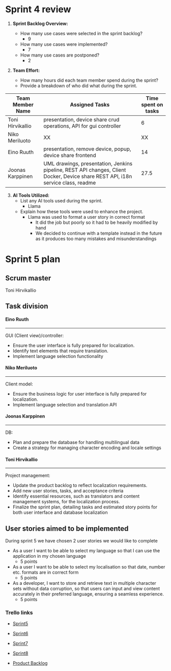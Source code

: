 # Sprint 4 review


1. **Sprint Backlog Overview:**
    - How many use cases were selected in the sprint backlog?
        - 9
    - How many use cases were implemented?
        - 7
    - How many use cases are postponed?
        - 2

2. **Team Effort:**
    - How many hours did each team member spend during the sprint?
    - Provide a breakdown of who did what during the sprint.

|Team Member Name|Assigned Tasks|Time spent on tasks|
|--|--|--|
|Toni Hirvikallio|presentation, device share crud operations, API for gui controller |6|
|Niko Meriluoto|XX|XX|
|Eino Ruuth|presentation, remove device, popup, device share frontend|14|
|Joonas Karppinen|UML drawings, presentation, Jenkins pipeline, REST API changes, Client Docker, Device share REST API, i18n service class, readme|27.5|

3. **AI Tools Utilized:**
    - List any AI tools used during the sprint.
        - Llama
    - Explain how these tools were used to enhance the project.
        - Llama was used to format a user story in correct format
            - It did the job but poorly so it had to be heavily modified by hand
            - We decided to continue with a template instead in the future as it produces too many mistakes and misunderstandings




# Sprint 5 plan

## Scrum master

Toni Hirvikallio


## Task division

#### Eino Ruuth
---
GUI (Client view)/controller:
- Ensure the user interface is fully prepared for localization.
- Identify text elements that require translation.
- Implement language selection functionality

#### Niko Meriluoto
---
Client model:
- Ensure the business logic for user interface is fully prepared for localization.
- Implement language selection and translation API

#### Joonas Karppinen
---
DB:
- Plan and prepare the database for handling multilingual data
- Create a strategy for managing character encoding and locale settings

#### Toni Hirvikallio
---
Project management:
- Update the product backlog to reflect localization requirements.
- Add new user stories, tasks, and acceptance criteria
- Identify essential resources, such as translators and content management systems, for the
localization process.
- Finalize the sprint plan, detailing tasks and estimated story points for both user interface and
database localization





## User stories aimed to be implemented

During sprint 5 we have chosen 2 user stories we would like to complete

- As a user I want to be able to select my language so that I can use the application in my chosen language
    - 5 points
- As a user I want to be able to select my localisation so that date, number etc. formats are in correct form
    - 5 points
- As a developer, I want to store and retrieve text in multiple character sets without data corruption, so that users can input and view content accurately in their preferred language, ensuring a seamless experience.
    - 5 points


### Trello links

- [Sprint5](https://trello.com/invite/b/67d6eecd9a72f9d268ae7928/ATTIec8f0b535321e23f02c459fc07aee6cbF5D4AB25/otp2-sprint5)

- [Sprint6](https://trello.com/invite/b/67d96b1a44170e7a62734e14/ATTI13de6f7a1506528e7ce54680661e7e19AFFB1ACF/otp2-sprint6)

- [Sprint7](https://trello.com/invite/b/67d96b2f147b038249ed2d8d/ATTI47991b309d1a62827a7d1a2596efca04C335772E/otp2-sprint7)

- [Sprint8](https://trello.com/invite/b/67d96b75fac9e17167ca4e33/ATTI16ea00d79e398fe9be7755304742c8a2450A2D5B/otp2-sprint8)


- [Product Backlog](https://trello.com/invite/b/678797a443cef6eeced11573/ATTI329b509c968013f0629c45b1fbf0620c32FF4A6D/otp1-product-backlog)







